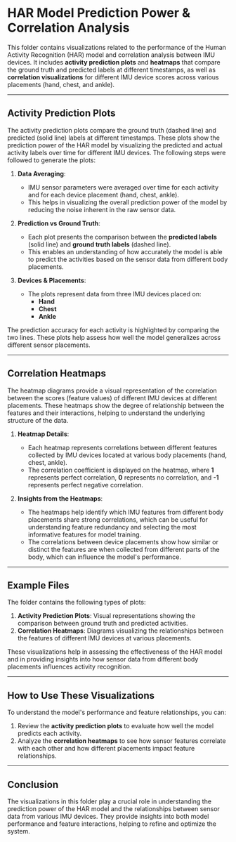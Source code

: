 # HAR Model Prediction Power & Correlation Analysis

This folder contains visualizations related to the performance of the Human Activity Recognition (HAR) model and correlation analysis between IMU devices. It includes **activity prediction plots** and **heatmaps** that compare the ground truth and predicted labels at different timestamps, as well as **correlation visualizations** for different IMU device scores across various placements (hand, chest, and ankle).

---

## Activity Prediction Plots

The activity prediction plots compare the ground truth (dashed line) and predicted (solid line) labels at different timestamps. These plots show the prediction power of the HAR model by visualizing the predicted and actual activity labels over time for different IMU devices. The following steps were followed to generate the plots:

1. **Data Averaging**: 
   - IMU sensor parameters were averaged over time for each activity and for each device placement (hand, chest, ankle).
   - This helps in visualizing the overall prediction power of the model by reducing the noise inherent in the raw sensor data.

2. **Prediction vs Ground Truth**:
   - Each plot presents the comparison between the **predicted labels** (solid line) and **ground truth labels** (dashed line).
   - This enables an understanding of how accurately the model is able to predict the activities based on the sensor data from different body placements.

3. **Devices & Placements**:
   - The plots represent data from three IMU devices placed on:
     - **Hand**
     - **Chest**
     - **Ankle**

The prediction accuracy for each activity is highlighted by comparing the two lines. These plots help assess how well the model generalizes across different sensor placements.

---

## Correlation Heatmaps

The heatmap diagrams provide a visual representation of the correlation between the scores (feature values) of different IMU devices at different placements. These heatmaps show the degree of relationship between the features and their interactions, helping to understand the underlying structure of the data.

1. **Heatmap Details**:
   - Each heatmap represents correlations between different features collected by IMU devices located at various body placements (hand, chest, ankle).
   - The correlation coefficient is displayed on the heatmap, where **1** represents perfect correlation, **0** represents no correlation, and **-1** represents perfect negative correlation.

2. **Insights from the Heatmaps**:
   - The heatmaps help identify which IMU features from different body placements share strong correlations, which can be useful for understanding feature redundancy and selecting the most informative features for model training.
   - The correlations between device placements show how similar or distinct the features are when collected from different parts of the body, which can influence the model's performance.

---

## Example Files

The folder contains the following types of plots:
1. **Activity Prediction Plots**: Visual representations showing the comparison between ground truth and predicted activities.
2. **Correlation Heatmaps**: Diagrams visualizing the relationships between the features of different IMU devices at various placements.

These visualizations help in assessing the effectiveness of the HAR model and in providing insights into how sensor data from different body placements influences activity recognition.

---

## How to Use These Visualizations

To understand the model's performance and feature relationships, you can:
1. Review the **activity prediction plots** to evaluate how well the model predicts each activity.
2. Analyze the **correlation heatmaps** to see how sensor features correlate with each other and how different placements impact feature relationships.

---

## Conclusion

The visualizations in this folder play a crucial role in understanding the prediction power of the HAR model and the relationships between sensor data from various IMU devices. They provide insights into both model performance and feature interactions, helping to refine and optimize the system.
